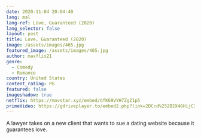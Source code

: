 ```yaml
---
date: 2020-11-04 20:04:40
lang: mal
lang-ref: Love, Guaranteed (2020)
lang_selector: false
layout: post
title: Love, Guaranteed (2020)
image: /assets/images/465.jpg
featured_image: /assets/images/465.jpg
author: maxflix21
genre:
  - Comedy
  - Romance
country: United States
content_rating: PG
featured: false
imageshadow: true
netflix: https://movstar.xyz/embed/dfK69VYH7ZgZ1p5
primeVideo: https://gdriveplayer.to/embed2.php?link=2DCcd%252B2X46HijC2XxeJTpASrQPC79z1Q21RNq5%252BsvsDjLonQdvgkUigCl46p6rbdiEGiWeRlm9w3uvDZ7SlI%252F0k0vpDL1EdMCCvYEIGSoR8U2naLFfdXY44JkCtuyAP2ZUXtMooKO4NGGLpW2FYEICUnWKTu%252FFbBc73Y8sp3xCQ7TWJKIbuk1Ay9omZY5AnU6HQzGFMKuXZOE33pz1gEuQItdeJsVKB%252Fi1NpZsh%252FQQN2ZUn43g4m1pAi15nUcJYHaUFhS7Oh6FHWJCH%252FQ%252FvGkp
---
```

A lawyer takes on a new client that wants to sue a dating website because it guarantees love.